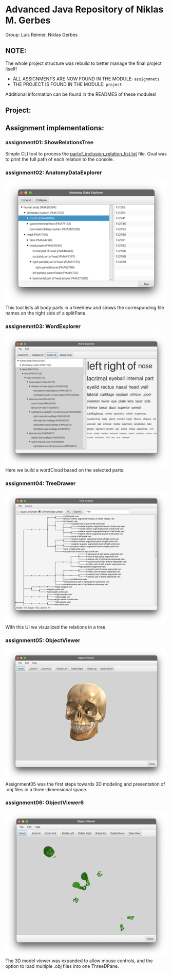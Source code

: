 # Advanced Java Repository of Niklas M. Gerbes
Group: Luis Reimer, Niklas Gerbes

## NOTE:
The whole project structure was rebuild to better manage the final project itself!

- ALL ASSIGNMENTS ARE NOW FOUND IN THE MODULE: `assignmnets`
- THE PROJECT IS FOUND IN THE MODULE: `project`

Additional information can be found in the READMES of these modules!


## Project:


## Assignment implementations:

### assignment01: ShowRelationsTree
Simple CLI tool to process the [partof_inclusion_relation_list.txt](assignments/src/main/resources/asgmt01_res/partof_inclusion_relation_list.txt) file.
Goal was to print the full path of each relation to the console.

### assignment02: AnatomyDataExplorer
![AnatomyDataExplorer.png](img/AnatomyDataExplorer.png)
This tool lists all body parts in a treeView and shows the corresponding file names on the right side
of a splitPane.

### assignemnt03: WordExplorer
![WordExplorer.png](img/WordExplorer.png)
Here we build a wordCloud based on the selected parts.

### assignment04: TreeDrawer
![TreeDrawer.png](img/TreeDrawer.png)
With this UI we visualized the relations in a tree.

### assignment05: ObjectViewer
![ObjectViewer.png](img/ObjectViewer.png)
Assignment05 was the first steps towards 3D modeling and presentation of .obj files in a three-dimensional space.

### assignment06: ObjectViewer6
![ObjectViewer6.png](img/ObjectViewer6.png)
The 3D model viewer was expanded to allow mouse controls, and the option to load multiple .obj files into one ThreeDPane.
